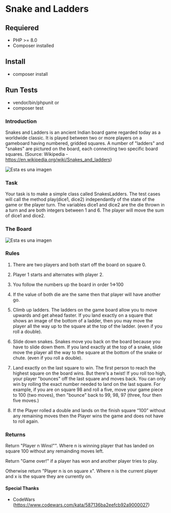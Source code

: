 # Snake and Ladders

## Requiered

- PHP >= 8.0
- Composer installed

## Install

- composer install

## Run Tests

- vendor/bin/phpunit
or
- composer test

### Introduction

Snakes and Ladders is an ancient Indian board game regarded today as a worldwide classic. It is played between two or more players on a gameboard having numbered, gridded squares. A number of "ladders" and "snakes" are pictured on the board, each connecting two specific board squares. (Source: Wikipedia - https://en.wikipedia.org/wiki/Snakes_and_ladders)

![Esta es una imagen](https://raw.githubusercontent.com/adrianeyre/codewars/master/Ruby/Authored/snakesandladders.jpg)

### Task

Your task is to make a simple class called SnakesLadders. The test cases will call the method play(dice1, dice2) independantly of the state of the game or the player turn. The variables dice1 and dice2 are the die thrown in a turn and are both integers between 1 and 6. The player will move the sum of dice1 and dice2.

### The Board

![Esta es una imagen](https://raw.githubusercontent.com/adrianeyre/codewars/master/Ruby/Authored/snakesandladdersboard.jpg)

### Rules

1.  There are two players and both start off the board on square 0.

2.  Player 1 starts and alternates with player 2.

3.  You follow the numbers up the board in order 1=>100

4.  If the value of both die are the same then that player will have another go.

5.  Climb up ladders. The ladders on the game board allow you to move upwards and get ahead faster. If you land exactly on a square that shows an image of the bottom of a ladder, then you may move the player all the way up to the square at the top of the ladder. (even if you roll a double).

6.  Slide down snakes. Snakes move you back on the board because you have to slide down them. If you land exactly at the top of a snake, slide move the player all the way to the square at the bottom of the snake or chute. (even if you roll a double).

7.  Land exactly on the last square to win. The first person to reach the highest square on the board wins. But there's a twist! If you roll too high, your player "bounces" off the last square and moves back. You can only win by rolling the exact number needed to land on the last square. For example, if you are on square 98 and roll a five, move your game piece to 100 (two moves), then "bounce" back to 99, 98, 97 (three, four then five moves.)

8.  If the Player rolled a double and lands on the finish square “100” without any remaining moves then the Player wins the game and does not have to roll again.

### Returns

Return "Player n Wins!"". Where n is winning player that has landed on square 100 without any remainding moves left.

Return "Game over!" if a player has won and another player tries to play.

Otherwise return "Player n is on square x". Where n is the current player and x is the square they are currently on.

#### Special Thanks

- CodeWars (https://www.codewars.com/kata/587136ba2eefcb92a9000027)